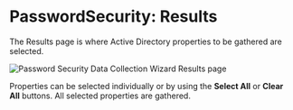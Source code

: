 # PasswordSecurity: Results

The Results page is where Active Directory properties to be gathered are selected.

![Password Security Data Collection Wizard Results page](/img/product_docs/accessanalyzer/12.0/admin/datacollector/adinventory/results.webp)

Properties can be selected individually or by using the **Select All** or **Clear All** buttons. All
selected properties are gathered.
